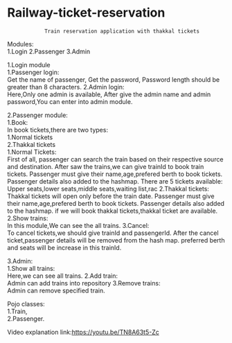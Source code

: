 # Railway-ticket-reservation

				Train reservation application with thakkal tickets

Modules:<br>
	1.Login
	2.Passenger 
	3.Admin

1.Login module<br>
   1.Passenger login:<br>
	     Get the name of passenger,
	     Get the password,
	     Password length should be greater than 8 characters.
   2.Admin login:<br>
	     Here,Only one admin is available,
	     After give the admin name and admin password,You can enter into admin module.

2.Passenger module:<br>
   1.Book:<br>
	    In book tickets,there are two types:<br>
	       1.Normal tickets<br> 2.Thakkal tickets<br>
	    1.Normal Tickets:<br>
	       First of all, passenger can search the train based on their  respective source and destination.
	       After saw the trains,we can give trainId  to book train tickets.
	       Passenger must give their name,age,prefered berth to book tickets.
	       Passenger details also added to the hashmap.
	       There  are 5 tickets available:
		         Upper seats,lower seats,middle seats,waiting list,rac
	   2.Thakkal tickets:<br>
	       Thakkal tickets will open only before the train date.
	       Passenger must give their name,age,prefered berth to book tickets.
	       Passenger details also added to the hashmap.
	       if we will book thakkal tickets,thakkal ticket are available.
   2.Show trains:<br>
	      In this module,We can see the all trains.
   3.Cancel:<br>
	       To cancel tickets,we should give trainId and passengerId.
	       After the cancel ticket,passenger details will be removed from the hash map.
	       preferred berth and seats will be increase in this trainId.
	    
3.Admin:<br>
   1.Show all trains:<br>
    	 Here,we can see all trains.
   2.Add train:<br>
	     Admin can add trains into  repository
   3.Remove trains:<br>
	     Admin can remove specified train.
	 
Pojo classes:<br>
   1.Train,<br>
   2.Passenger.<br>
   
Video explanation link:https://youtu.be/TN8A63t5-Zc
